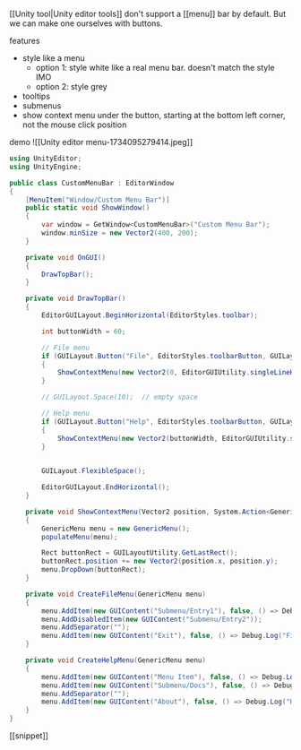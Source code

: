 [[Unity tool|Unity editor tools]] don't support a [[menu]] bar by default.
But we can make one ourselves with buttons.

features
- style like a menu
	- option 1: style white like a real menu bar. doesn't match the style IMO
	- option 2: style grey
- tooltips
- submenus
- show context menu under the button, starting at the bottom left corner, not the mouse click position

demo
![[Unity editor menu-1734095279414.jpeg]]
```c#
using UnityEditor;
using UnityEngine;

public class CustomMenuBar : EditorWindow
{
    [MenuItem("Window/Custom Menu Bar")]
    public static void ShowWindow()
    {
        var window = GetWindow<CustomMenuBar>("Custom Menu Bar");
        window.minSize = new Vector2(400, 200);
    }

    private void OnGUI()
    {
        DrawTopBar();
    }

    private void DrawTopBar()
    {
        EditorGUILayout.BeginHorizontal(EditorStyles.toolbar);

        int buttonWidth = 60;

        // File menu
        if (GUILayout.Button("File", EditorStyles.toolbarButton, GUILayout.Width(buttonWidth)))
        {
            ShowContextMenu(new Vector2(0, EditorGUIUtility.singleLineHeight), CreateFileMenu);
        }

        // GUILayout.Space(10);  // empty space

        // Help menu
        if (GUILayout.Button("Help", EditorStyles.toolbarButton, GUILayout.Width(buttonWidth)))
        {
            ShowContextMenu(new Vector2(buttonWidth, EditorGUIUtility.singleLineHeight), CreateHelpMenu);
        }

            
        GUILayout.FlexibleSpace();

        EditorGUILayout.EndHorizontal();
    }

    private void ShowContextMenu(Vector2 position, System.Action<GenericMenu> populateMenu)
    {
        GenericMenu menu = new GenericMenu();
        populateMenu(menu);

        Rect buttonRect = GUILayoutUtility.GetLastRect();
        buttonRect.position += new Vector2(position.x, position.y);
        menu.DropDown(buttonRect);
    }

    private void CreateFileMenu(GenericMenu menu)
    {
        menu.AddItem(new GUIContent("Submenu/Entry1"), false, () => Debug.Log("File > Submenu > Entry1"));
        menu.AddDisabledItem(new GUIContent("Submenu/Entry2"));
        menu.AddSeparator("");
        menu.AddItem(new GUIContent("Exit"), false, () => Debug.Log("File > Exit"));
    }

    private void CreateHelpMenu(GenericMenu menu)
    {
        menu.AddItem(new GUIContent("Menu Item"), false, () => Debug.Log("Help > Menu Item"));
        menu.AddItem(new GUIContent("Submenu/Docs"), false, () => Debug.Log("Help > Submenu > Docs"));
        menu.AddSeparator("");
        menu.AddItem(new GUIContent("About"), false, () => Debug.Log("Help > About"));
    }
}
```
[[snippet]]
